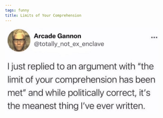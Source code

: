 ```yaml
---
tags: funny
title: Limits of Your Comprehension
---
```


![limits](https://raw.githubusercontent.com/muneer78/muneer78.github.io/master/images/limits.png)
